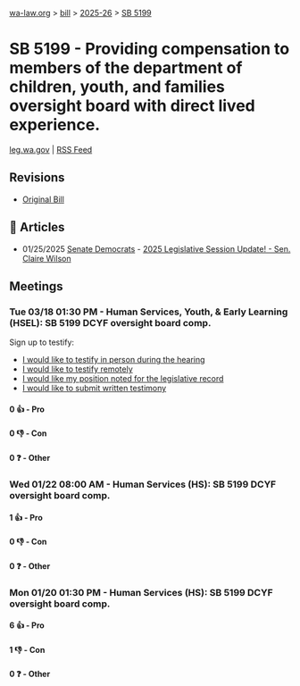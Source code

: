 [wa-law.org](/) > [bill](/bill/) > [2025-26](/bill/2025-26/) > [SB 5199](/bill/2025-26/sb/5199/)

# SB 5199 - Providing compensation to members of the department of children, youth, and families oversight board with direct lived experience.
[leg.wa.gov](https://app.leg.wa.gov/billsummary?BillNumber=5199&Year=2025&Initiative=false) | [RSS Feed](./rss.xml)

## Revisions
* [Original Bill](1/)

## 📰 Articles
* 01/25/2025 [Senate Democrats](/org/senate_democrats/) - [2025 Legislative Session Update! - Sen. Claire Wilson](https://senatedemocrats.wa.gov/wilson/2025/01/24/2025-legislative-session-update/#:~:text=SB%205199)

## Meetings
### Tue 03/18 01:30 PM - Human Services, Youth, & Early Learning (HSEL): SB 5199 DCYF oversight board comp.
Sign up to testify:
* [I would like to testify in person during the hearing](https://app.leg.wa.gov/csi/Testifier/Add?chamber=House&mId=33034&aId=165537&caId=26472&tId=1)
* [I would like to testify remotely](https://app.leg.wa.gov/csi/Testifier/Add?chamber=House&mId=33034&aId=165537&caId=26472&tId=2)
* [I would like my position noted for the legislative record](https://app.leg.wa.gov/csi/Testifier/Add?chamber=House&mId=33034&aId=165537&caId=26472&tId=3)
* [I would like to submit written testimony](https://app.leg.wa.gov/csi/Testifier/Add?chamber=House&mId=33034&aId=165537&caId=26472&tId=4)

#### 0 👍 - Pro

#### 0 👎 - Con

#### 0 ❓ - Other

### Wed 01/22 08:00 AM - Human Services (HS): SB 5199 DCYF oversight board comp.
#### 1 👍 - Pro

#### 0 👎 - Con

#### 0 ❓ - Other

### Mon 01/20 01:30 PM - Human Services (HS): SB 5199 DCYF oversight board comp.
#### 6 👍 - Pro

#### 1 👎 - Con

#### 0 ❓ - Other
